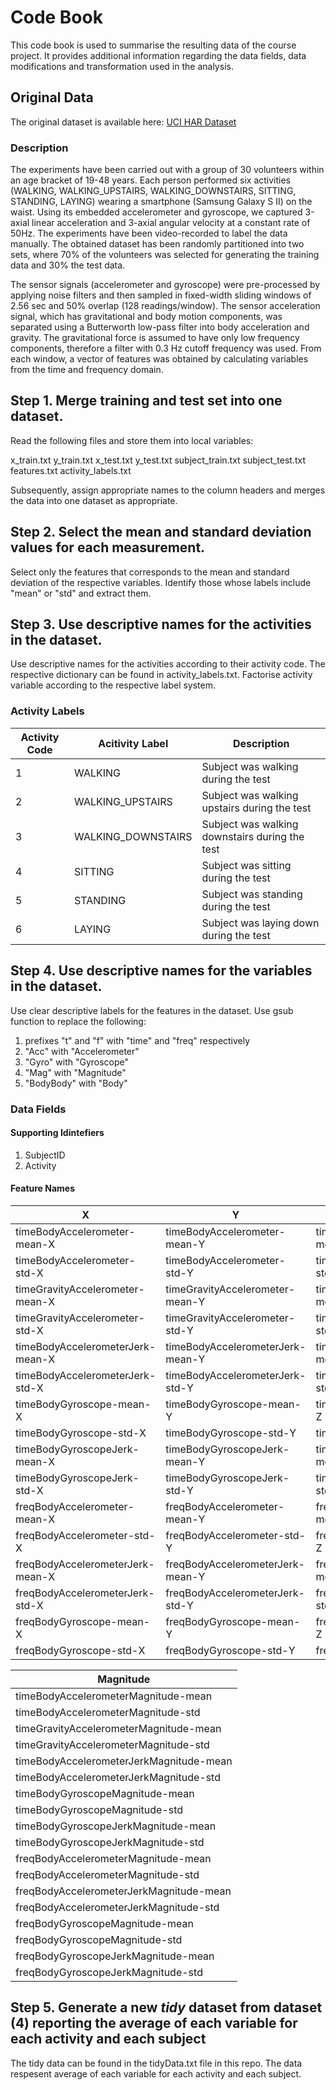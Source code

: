 # Code Book
This code book is used to summarise the resulting data of the course project. It provides additional information regarding the data fields, data modifications and transformation used in the analysis.

## Original Data
The original dataset is available here: [UCI HAR Dataset](http://archive.ics.uci.edu/ml/datasets/Human+Activity+Recognition+Using+Smartphones)

### Description
The experiments have been carried out with a group of 30 volunteers within an age bracket of 19-48 years. 
Each person performed six activities (WALKING, WALKING_UPSTAIRS, WALKING_DOWNSTAIRS, SITTING, STANDING, LAYING) wearing a smartphone (Samsung Galaxy S II) on the waist. Using its embedded accelerometer and gyroscope, we captured 3-axial linear acceleration and 3-axial angular velocity at a constant rate of 50Hz. The experiments have been video-recorded to label the data manually. The obtained dataset has been randomly partitioned into two sets, where 70% of the volunteers was selected for generating the training data and 30% the test data.

The sensor signals (accelerometer and gyroscope) were pre-processed by applying noise filters and then sampled in fixed-width sliding windows of 2.56 sec and 50% overlap (128 readings/window). The sensor acceleration signal, which has gravitational and body motion components, was separated using a Butterworth low-pass filter into body acceleration and gravity. The gravitational force is assumed to have only low frequency components, therefore a filter with 0.3 Hz cutoff frequency was used. From each window, a vector of features was obtained by calculating variables from the time and frequency domain.


## Step 1. Merge training and test set into one dataset.

Read the following files and store them into local variables:

x_train.txt
y_train.txt
x_test.txt
y_test.txt
subject_train.txt
subject_test.txt
features.txt
activity_labels.txt

Subsequently, assign appropriate names to the column headers and merges the data into one dataset as appropriate.

## Step 2. Select the mean and standard deviation values for each measurement.

Select only the features that corresponds to the mean and standard deviation of the respective variables. Identify those whose labels include "mean" or "std" and extract them.

## Step 3. Use descriptive names for the activities in the dataset.

Use descriptive names for the activities according to their activity code. The respective dictionary can be found in activity_labels.txt. Factorise activity variable according to the respective label system.

### Activity Labels

| Activity Code  | Acitivity Label | Description |
| ------------- | ------------- |--------------|
| 1  | WALKING  | Subject was walking during the test  |
| 2  | WALKING_UPSTAIRS  | Subject was walking upstairs during the test  |
| 3  | WALKING_DOWNSTAIRS  | Subject was walking downstairs during the test |
| 4  | SITTING  | Subject was sitting during the test |
| 5  | STANDING | Subject was standing during the test |
| 6  | LAYING  | Subject was laying down during the test |

## Step 4. Use descriptive names for the variables in the dataset.

Use clear descriptive labels for the features in the dataset. 
Use gsub function to replace the following:
1) prefixes "t" and "f" with "time" and "freq" respectively
2) "Acc" with "Accelerometer"
3) "Gyro" with "Gyroscope"
4) "Mag" with "Magnitude"
5) "BodyBody" with "Body"

### Data Fields

#### Supporting Idintefiers
1) SubjectID
2) Activity

#### Feature Names
|X|Y|Z|
|-----|-------|-------|
|  timeBodyAccelerometer-mean-X       |  timeBodyAccelerometer-mean-Y | timeBodyAccelerometer-mean-Z|
|  timeBodyAccelerometer-std-X        |  timeBodyAccelerometer-std-Y  | timeBodyAccelerometer-std-Z |
|  timeGravityAccelerometer-mean-X    |  timeGravityAccelerometer-mean-Y |    timeGravityAccelerometer-mean-Z |
|timeGravityAccelerometer-std-X  |timeGravityAccelerometer-std-Y | timeGravityAccelerometer-std-Z |          
| timeBodyAccelerometerJerk-mean-X   |timeBodyAccelerometerJerk-mean-Y    |timeBodyAccelerometerJerk-mean-Z   |      
| timeBodyAccelerometerJerk-std-X        |timeBodyAccelerometerJerk-std-Y     |timeBodyAccelerometerJerk-std-Z   |  
|timeBodyGyroscope-mean-X      |timeBodyGyroscope-mean-Y    |timeBodyGyroscope-mean-Z    |                 
|timeBodyGyroscope-std-X     |timeBodyGyroscope-std-Y    |timeBodyGyroscope-std-Z       |                  
|timeBodyGyroscopeJerk-mean-X         |timeBodyGyroscopeJerk-mean-Y    |timeBodyGyroscopeJerk-mean-Z |          
|timeBodyGyroscopeJerk-std-X     |timeBodyGyroscopeJerk-std-Y      |timeBodyGyroscopeJerk-std-Z  |     
|freqBodyAccelerometer-mean-X  |freqBodyAccelerometer-mean-Y     |freqBodyAccelerometer-mean-Z   |                
|freqBodyAccelerometer-std-X      |freqBodyAccelerometer-std-Y   |freqBodyAccelerometer-std-Z      |           
|freqBodyAccelerometerJerk-mean-X   |freqBodyAccelerometerJerk-mean-Y    |freqBodyAccelerometerJerk-mean-Z    |        
|freqBodyAccelerometerJerk-std-X   |freqBodyAccelerometerJerk-std-Y      |freqBodyAccelerometerJerk-std-Z   |     
|freqBodyGyroscope-mean-X         |freqBodyGyroscope-mean-Y      |freqBodyGyroscope-mean-Z     |             
|freqBodyGyroscope-std-X     |freqBodyGyroscope-std-Y       |freqBodyGyroscope-std-Z     |       

|Magnitude |
|----------|
|timeBodyAccelerometerMagnitude-mean     
|timeBodyAccelerometerMagnitude-std     
|timeGravityAccelerometerMagnitude-mean  
|timeGravityAccelerometerMagnitude-std   
|timeBodyAccelerometerJerkMagnitude-mean
|timeBodyAccelerometerJerkMagnitude-std  
|timeBodyGyroscopeMagnitude-mean         
|timeBodyGyroscopeMagnitude-std         
|timeBodyGyroscopeJerkMagnitude-mean     
|timeBodyGyroscopeJerkMagnitude-std      
| freqBodyAccelerometerMagnitude-mean |
|freqBodyAccelerometerMagnitude-std |
|freqBodyAccelerometerJerkMagnitude-mean |
|freqBodyAccelerometerJerkMagnitude-std |
|freqBodyGyroscopeMagnitude-mean         |
|freqBodyGyroscopeMagnitude-std          |
|freqBodyGyroscopeJerkMagnitude-mean    |
|freqBodyGyroscopeJerkMagnitude-std|


## Step 5. Generate a new *tidy* dataset from dataset (4) reporting the average of each variable for each activity and each subject
The tidy data can be found in the tidyData.txt file in this repo. The data respesent average of each variable for each activity and each subject.



